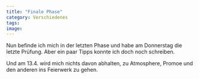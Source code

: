 ```yaml
---
title: "Finale Phase"
category: Verschiedenes
tags: 
image: 
---
```


Nun befinde ich mich in der letzten Phase und habe am Donnerstag die letzte Prüfung. Aber ein paar Tipps konnte ich doch noch schreiben.  

Und am 13.4. wird mich nichts davon abhalten, zu Atmosphere, Promoe und den anderen ins Feierwerk zu gehen.

